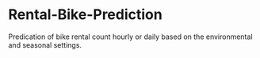 # Rental-Bike-Prediction
Predication of bike rental count hourly or daily based on the environmental and seasonal settings.
